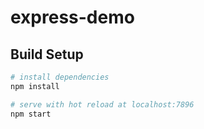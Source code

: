 # express-demo


## Build Setup

``` bash
# install dependencies
npm install

# serve with hot reload at localhost:7896
npm start
